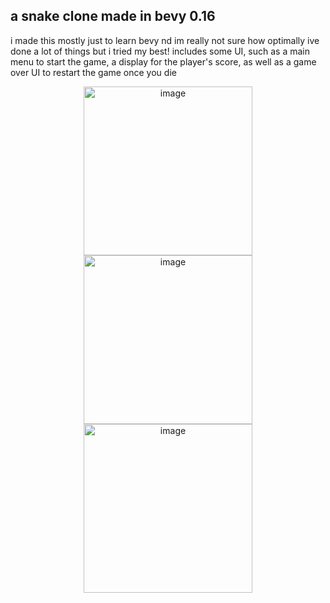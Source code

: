 ## a snake clone made in bevy 0.16

i made this mostly just to learn bevy nd im really not sure how optimally ive done a lot of things but i tried my best!
includes some UI, such as a main menu to start the game, a display for the player's score, as well as a game over UI to restart the game once you die

<p align="center">
    <img width="270" height="270" alt="image" src="https://github.com/user-attachments/assets/4b0a1466-e20d-4f20-9ee7-b789f58217e9" /> 
    <img width="270" height="270" alt="image" src="https://github.com/user-attachments/assets/7b147ce7-21c3-440f-9446-88033122dab9" />
    <img width="270" height="270" alt="image" src="https://github.com/user-attachments/assets/292fe137-011e-4bf5-820e-6d86875c0d54" />
</p>
